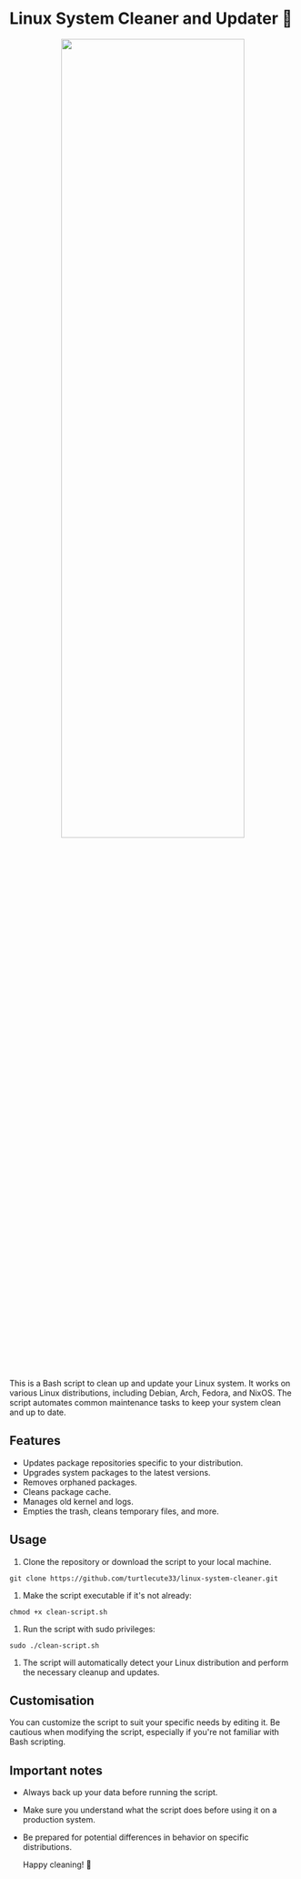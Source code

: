 # Linux System Cleaner and Updater 🧹

<center><img src="https://imgur.com/OV44KER.gif" width="80%" height="60%"></center>


This is a Bash script to clean up and update your Linux system. It works on various Linux distributions, including Debian, Arch, Fedora, and NixOS. The script automates common maintenance tasks to keep your system clean and up to date.

## Features

- Updates package repositories specific to your distribution.
- Upgrades system packages to the latest versions.
- Removes orphaned packages.
- Cleans package cache.
- Manages old kernel and logs.
- Empties the trash, cleans temporary files, and more.

## Usage

1. Clone the repository or download the script to your local machine.

```shell
git clone https://github.com/turtlecute33/linux-system-cleaner.git
```
1. Make the script executable if it's not already:
```
chmod +x clean-script.sh
```
1. Run the script with sudo privileges:
```
sudo ./clean-script.sh
```
1. The script will automatically detect your Linux distribution and perform the necessary cleanup and updates.

## Customisation
You can customize the script to suit your specific needs by editing it. Be cautious when modifying the script, especially if you're not familiar with Bash scripting.

## Important notes
- Always back up your data before running the script.
- Make sure you understand what the script does before using it on a production system.
- Be prepared for potential differences in behavior on specific distributions.

  Happy cleaning! 🧹

